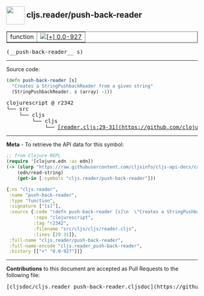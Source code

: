 ## <img width="48px" valign="middle" src="http://i.imgur.com/Hi20huC.png"> cljs.reader/push-back-reader

 <table border="1">
<tr>

<td>function</td>
<td><a href="https://github.com/cljsinfo/cljs-api-docs/tree/0.0-927"><img valign="middle" alt="[+] 0.0-927" src="https://img.shields.io/badge/+-0.0--927-lightgrey.svg"></a> </td>
</tr>
</table>

 <samp>
(__push-back-reader__ s)<br>
</samp>

---





Source code:

```clj
(defn push-back-reader [s]
  "Creates a StringPushbackReader from a given string"
  (StringPushbackReader. s (array) -1))
```

 <pre>
clojurescript @ r2342
└── src
    └── cljs
        └── cljs
            └── <ins>[reader.cljs:29-31](https://github.com/clojure/clojurescript/blob/r2342/src/cljs/cljs/reader.cljs#L29-L31)</ins>
</pre>


---

__Meta__ - To retrieve the API data for this symbol:

```clj
;; from Clojure REPL
(require '[clojure.edn :as edn])
(-> (slurp "https://raw.githubusercontent.com/cljsinfo/cljs-api-docs/catalog/cljs-api.edn")
    (edn/read-string)
    (get-in [:symbols "cljs.reader/push-back-reader"]))
```

```clj
{:ns "cljs.reader",
 :name "push-back-reader",
 :type "function",
 :signature ["[s]"],
 :source {:code "(defn push-back-reader [s]\n  \"Creates a StringPushbackReader from a given string\"\n  (StringPushbackReader. s (array) -1))",
          :repo "clojurescript",
          :tag "r2342",
          :filename "src/cljs/cljs/reader.cljs",
          :lines [29 31]},
 :full-name "cljs.reader/push-back-reader",
 :full-name-encode "cljs.reader_push-back-reader",
 :history [["+" "0.0-927"]]}

```

---

__Contributions__ to this document are accepted as Pull Requests to the following file:

 <pre>
[cljsdoc/cljs.reader_push-back-reader.cljsdoc](https://github.com/cljsinfo/cljs-api-docs/blob/master/cljsdoc/cljs.reader_push-back-reader.cljsdoc)
</pre>

